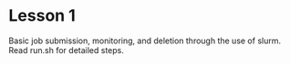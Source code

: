 # Lesson 1

Basic job submission, monitoring, and deletion through the use of slurm. Read run.sh for detailed steps.
